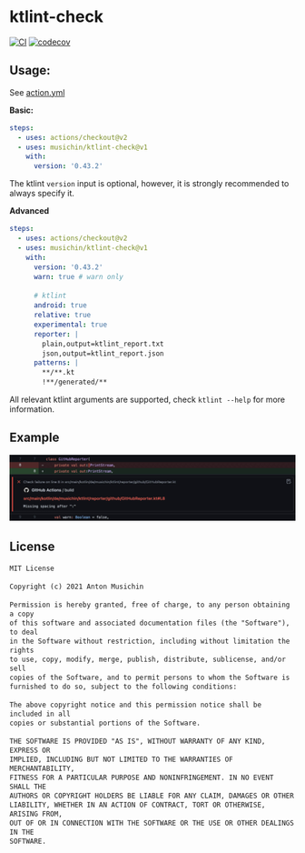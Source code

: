 # ktlint-check
[![CI](https://github.com/musichin/ktlint-check/actions/workflows/ci.yml/badge.svg)](https://github.com/musichin/ktlint-check/actions/workflows/ci.yml)
[![codecov](https://codecov.io/gh/musichin/ktlint-check/branch/main/graph/badge.svg?token=W2AT4FOVAH)](https://codecov.io/gh/musichin/ktlint-check)

## Usage:
See [action.yml](action.yml)

**Basic:**
```yaml
steps:
  - uses: actions/checkout@v2
  - uses: musichin/ktlint-check@v1
    with:
      version: '0.43.2'
```
The ktlint `version` input is optional, however, it is strongly recommended to always specify it.

**Advanced**
```yaml
steps:
  - uses: actions/checkout@v2
  - uses: musichin/ktlint-check@v1
    with:
      version: '0.43.2'
      warn: true # warn only

      # ktlint
      android: true
      relative: true
      experimental: true
      reporter: |
        plain,output=ktlint_report.txt
        json,output=ktlint_report.json
      patterns: |
        **/**.kt
        !**/generated/**
```
All relevant ktlint arguments are supported, check `ktlint --help` for more information.

## Example
![](example.jpg)

## License

    MIT License

    Copyright (c) 2021 Anton Musichin

    Permission is hereby granted, free of charge, to any person obtaining a copy
    of this software and associated documentation files (the "Software"), to deal
    in the Software without restriction, including without limitation the rights
    to use, copy, modify, merge, publish, distribute, sublicense, and/or sell
    copies of the Software, and to permit persons to whom the Software is
    furnished to do so, subject to the following conditions:

    The above copyright notice and this permission notice shall be included in all
    copies or substantial portions of the Software.

    THE SOFTWARE IS PROVIDED "AS IS", WITHOUT WARRANTY OF ANY KIND, EXPRESS OR
    IMPLIED, INCLUDING BUT NOT LIMITED TO THE WARRANTIES OF MERCHANTABILITY,
    FITNESS FOR A PARTICULAR PURPOSE AND NONINFRINGEMENT. IN NO EVENT SHALL THE
    AUTHORS OR COPYRIGHT HOLDERS BE LIABLE FOR ANY CLAIM, DAMAGES OR OTHER
    LIABILITY, WHETHER IN AN ACTION OF CONTRACT, TORT OR OTHERWISE, ARISING FROM,
    OUT OF OR IN CONNECTION WITH THE SOFTWARE OR THE USE OR OTHER DEALINGS IN THE
    SOFTWARE.
 